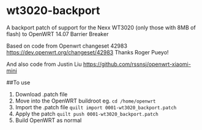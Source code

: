 # wt3020-backport
A backport patch of support for the Nexx WT3020 (only those with 8MB of flash) to OpenWRT 14.07 Barrier Breaker

Based on code from Openwrt changeset 42983 
https://dev.openwrt.org/changeset/42983
Thanks Roger Pueyo!

And also code from Justin Liu
https://github.com/rssnsj/openwrt-xiaomi-mini

##To use
1. Download .patch file
2. Move into the OpenWRT buildroot
eg. `cd /home/openwrt`
3. Import the .patch file
`quilt import 0001-wt3020_backport.patch`
4. Apply the patch
`quilt push 0001-wt3020_backport.patch`
5. Build OpenWRT as normal